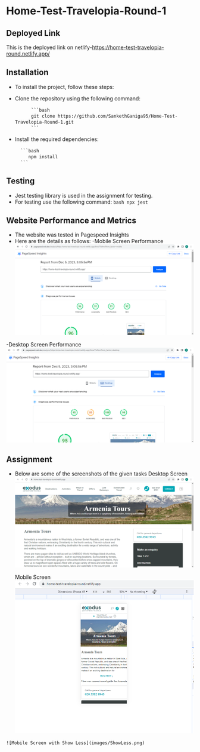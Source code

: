 # Home-Test-Travelopia-Round-1

## Deployed Link
This is the deployed link on netlify-https://home-test-travelopia-round.netlify.app/

## Installation
- To install the project, follow these steps:
- Clone the repository using the following command:

            ```bash
            git clone https://github.com/SankethGaniga95/Home-Test-Travelopia-Round-1.git
            ```
- Install the required dependencies:

        ```bash
           npm install
        ```
## Testing
- Jest testing library is used in the assignment for testing.
- For testing use the following command:
       ```bash
           npx jest 
        ```

## Website Performance and Metrics
   - The website was tested in Pagespeed Insights
   - Here are the details as follows:
   -Mobile Screen Performance
   ![Mobile Screen Performance](images/Mobileperformance.png)

   -Desktop Screen Performance
   ![Desktop Screen Performance](images/DesktopPerformance.png)


## Assignment 
   - Below are some of the screenshots of the given tasks
     Desktop Screen
    ![Desktop Screen](images/Desktop.png)

     Mobile Screen
    ![Mobile Screen with Show More](images/ShowMore.png)

    ![Mobile Screen with Show Less](images/ShowLess.png)

